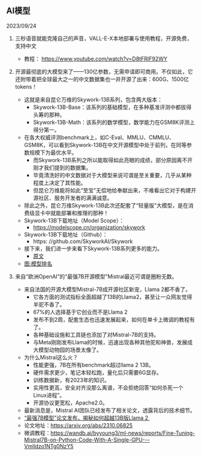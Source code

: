 
## AI模型
2023/09/24
1. 三秒语音就能克隆自己的声音，VALL-E-X本地部署与使用教程，开源免费，支持中文
    - 教程： https://www.youtube.com/watch?v=D8tFRIF92WY

1. 开源最彻底的大模型来了——130亿参数，无需申请即可商用。不仅如此，它还附带着把全球最大之一的中文数据集也一并开源了出来：600G、1500亿tokens！
    - 这就是来自昆仑万维的Skywork-13B系列，包含两大版本：
        - Skywork-13B-Base：该系列的基础模型，在多种基准评测中都拔得头筹的那种。
        - Skywork-13B-Math：该系列的数学模型，数学能力在GSM8K评测上得分第一。
    - 在各大权威评测benchmark上，如C-Eval、MMLU、CMMLU、GSM8K，可以看到Skywork-13B在中文开源模型中处于前列，在同等参数规模下为最优水平。
        - 而Skywork-13B系列之所以能取得如此亮眼的成绩，部分原因离不开刚才我们提到的数据集。
        - 毕竟清洗好的中文数据对于大模型来说可谓是至关重要，几乎从某种程度上决定了其性能。
        - 但昆仑万维能将如此“至宝”无偿地给奉献出来，不难看出它对于构建开源社区、服务开发者的满满诚意。
    - 除此之外，昆仑万维Skywork-13B此次还配套了“轻量版”大模型，是在消费级显卡中就能部署和推理的那种！
    - Skywork-13B下载地址（Model Scope）：
        - https://modelscope.cn/organization/skywork
    - Skywork-13B下载地址（Github）：
        - https: //github.com/SkyworkAI/Skywork
    - 接下来，我们进一步来看下Skywork-13B系列更多的能力。
        - [原文](https://mp.weixin.qq.com/s?__biz=MzIzNjc1NzUzMw==&mid=2247701790&idx=2&sn=0153f07934600533024ea94467a4fb07&chksm=e8df626cdfa8eb7a44290ab10a9b608a390166bdce24c138a4e39227e2e94128333d62613eb5&token=1055698904&lang=zh_CN#rd)
    - [图:模型排名](https://mmbiz.qpic.cn/mmbiz_png/YicUhk5aAGtAtaxJbgYmPT9hU980OQLsLfT5oXpzY9JyCM0ibrJu5s6kCkZh00BXHlFIugfw00QYllXsUZnvptUQ/640?wx_fmt=png&wxfrom=5&wx_lazy=1&wx_co=1)



1. 来自“欧洲OpenAI”的“最强7B开源模型”Mistral最近可谓是圈粉无数。
    - 来自法国的开源大模型Mistral-7B成开源社区新宠，Llama 2都不香了。
        - 它各方面的测试指标全面超越了13B的Llama2，甚至让一众网友觉得羊驼不香了。
        - 67%的人选择基于它创业而不是Llama 2
        - 发布不到2周，配套生态也迅速发展起来，如何在单卡上微调的教程有了。
        - 各种基础设施和工具链也添加了对Mistral-7B的支持。
        - 与Meta刚刚发布Llama的时候，迅速出现各种其他驼和神兽，发展成大模型动物园的场景太像了。
    - 为什么Mistral这么火？
        - 性能更强，7B在所有benchmark超过llama 2 13B。
        - 硬件需求更少，笔记本轻松跑，量化后只需要6G显存。
        - 训练数据新，有2023年的知识。
        - 实用性更高，安全对齐没那么离谱，不会拒绝回答“如何杀死一个Linux进程”。
        - 开源协议更宽松，Apache2.0。
    - 最新消息是，Mistral AI团队已经发布了相关论文，透露背后的技术细节。
    - [“最强7B模型”论文发布，揭秘如何超越13B版Llama 2 ​​​](https://zhuanlan.zhihu.com/p/661113652)
    - 论文地址：https://arxiv.org/abs/2310.06825
    - 微调教程：https://wandb.ai/byyoung3/ml-news/reports/Fine-Tuning-Mistral7B-on-Python-Code-With-A-Single-GPU---Vmlldzo1NTg0NzY5




















